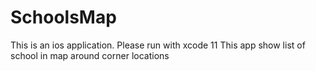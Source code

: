 # SchoolsMap

This is an ios application.  Please run with xcode 11
This app show list of school in map around corner locations
